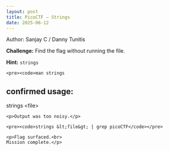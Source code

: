 ```yaml
---
layout: post
title: PicoCTF — Strings
date: 2025-06-12
---
```


<article class="post-container">
  <p class="post-meta">Author: Sanjay C / Danny Tunitis</p>

  <div class="terminal-divider"></div>

  <div class="post-body">
    <p><strong>Challenge:</strong> Find the flag without running the file.</p>
    <p><strong>Hint:</strong> <code>strings</code></p>

    <pre><code>man strings  
# confirmed usage:
strings &lt;file&gt;</code></pre>

    <p>Output was too noisy.</p>

    <pre><code>strings &lt;file&gt; | grep picoCTF</code></pre>

    <p>Flag surfaced.<br>
    Mission complete.</p>
  </div>

  <div class="terminal-divider"></div>
</article>

